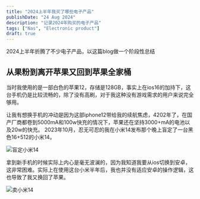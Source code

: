 ```yaml
---
title: "2024上半年我买了哪些电子产品"
publishDate: "24 Aug 2024"
description: "记录2024年购买的电子产品"
tags: ["Nas", "Electronic product"]
draft: true
---
```


2024上半年折腾了不少电子产品，以这篇blog做一个阶段性总结

## 从果粉到离开苹果又回到苹果全家桶

当时我使用的是一部白色的苹果12，存储是128GB，事实上在ios16的加持下，这台手机仍是比较流畅的，除了没有高刷，对于我这种没有游戏需求的用户来说完全够用。

让我有想换手机的冲动是因为这部iphone12带给我的续航焦虑，4202年了，在国产厂商都卷到5000mA和100w快充的情况下，苹果还在坚持3000+mA的电池以及20w的快充。
2023年10月，忍无可忍的我在小米14发布那个晚上盲定了一台黑色16+512的小米14。

![盲定小米14](https://img.jontyding.com/jonty-imgs/2024/08/ae974208a999b2a67b97ee483bc487c9.jpg)

拿到新手机的时候实际上内心是毫无波澜的，因为我知道我要从ios切换到安卓，这非常困难。实际上在使用这台小米半年后，我也并没有适应安卓的操作逻辑，这也导致了我又换回了苹果。

![卖小米14](https://img.jontyding.com/jonty-imgs/2024/08/eb168ac443533ccea59fe63e1274e64d.jpg)
